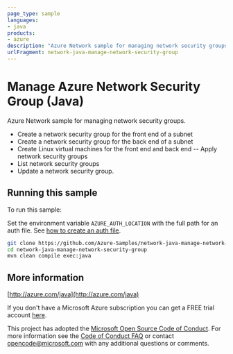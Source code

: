 ```yaml
---
page_type: sample
languages:
- java
products:
- azure
description: "Azure Network sample for managing network security groups."
urlFragment: network-java-manage-network-security-group
---
```


# Manage Azure Network Security Group (Java)

Azure Network sample for managing network security groups.

- Create a network security group for the front end of a subnet
- Create a network security group for the back end of a subnet
- Create Linux virtual machines for the front end and back end
-- Apply network security groups
- List network security groups
- Update a network security group.
 

## Running this sample

To run this sample:

Set the environment variable `AZURE_AUTH_LOCATION` with the full path for an auth file. See [how to create an auth file](https://github.com/Azure/azure-libraries-for-java/blob/master/AUTH.md).

```bash
git clone https://github.com/Azure-Samples/network-java-manage-network-security-group.git
cd network-java-manage-network-security-group
mvn clean compile exec:java
```

## More information

[http://azure.com/java](http://azure.com/java)

If you don't have a Microsoft Azure subscription you can get a FREE trial account [here](http://go.microsoft.com/fwlink/?LinkId=330212).

This project has adopted the [Microsoft Open Source Code of Conduct](https://opensource.microsoft.com/codeofconduct/). For more information see the [Code of Conduct FAQ](https://opensource.microsoft.com/codeofconduct/faq/) or contact [opencode@microsoft.com](mailto:opencode@microsoft.com) with any additional questions or comments.
